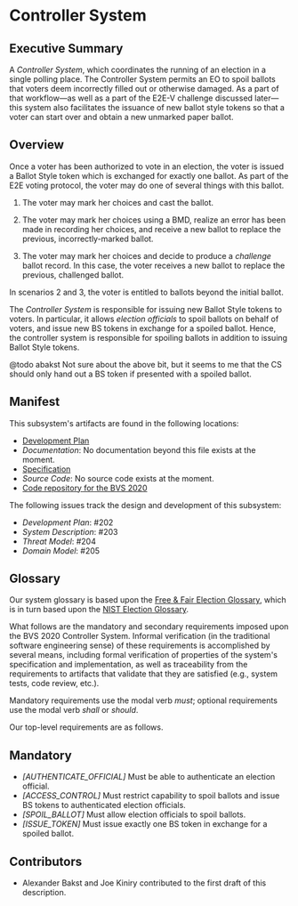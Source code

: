 # Controller System

## Executive Summary

A *Controller System*, which coordinates the running of an election in
a single polling place.  The Controller System permits an EO to spoil
ballots that voters deem incorrectly filled out or otherwise damaged.
As a part of that workflow—as well as a part of the E2E-V challenge
discussed later—this system also facilitates the issuance of new
ballot style tokens so that a voter can start over and obtain a new
unmarked paper ballot.

## Overview

Once a voter has been authorized to vote in an election, the voter is issued a
Ballot Style token which is exchanged for exactly one ballot. As part of the E2E
voting protocol, the voter may do one of several things with this ballot.

1. The voter may mark her choices and cast the ballot.

2. The voter may mark her choices using a BMD, realize an error has been made in
   recording her choices, and receive a new ballot to replace the
   previous, incorrectly-marked ballot.

3. The voter may mark her choices and decide to produce a _challenge_ ballot
   record. In this case, the voter receives a new ballot to replace the
   previous, challenged ballot.
   
In scenarios 2 and 3, the voter is entitled to ballots beyond the initial ballot.

The *Controller System* is responsible for issuing new Ballot Style tokens to
voters. In particular, it allows _election officials_ to spoil ballots on behalf
of voters, and issue new BS tokens in exchange for a spoiled ballot. Hence, the
controller system is responsible for spoiling ballots in addition to issuing
Ballot Style tokens.

@todo abakst Not sure about the above bit, but it seems to me that the CS should only
hand out a BS token if presented with a spoiled ballot. 

## Manifest

This subsystem's artifacts are found in the following locations:

- [Development Plan](../specs/lando/controller_system/plan.lando)
- _Documentation_: No documentation beyond this file exists at the moment.
- [Specification](../specs/lando/controller_system)
- _Source Code_: No source code exists at the moment.
- [Code repository for the BVS 2020](https://gitlab-ext.galois.com/ssith/voting-system)

The following issues track the design and development of this subsystem:

- _Development Plan_: #202
- _System Description_: #203
- _Threat Model_: #204
- _Domain Model_: #205

## Glossary

Our system glossary is based upon the 
[Free & Fair Election Glossary](https://github.com/FreeAndFair/ElectionGlossary), 
which is in turn based upon the 
[NIST Election Glossary](https://pages.nist.gov/ElectionGlossary/).

What follows are the mandatory and secondary requirements imposed upon
the BVS 2020 Controller System.  Informal verification (in the
traditional software engineering sense) of these requirements is
accomplished by several means, including formal verification of
properties of the system's specification and implementation, as well
as traceability from the requirements to artifacts that validate that
they are satisfied (e.g., system tests, code review, etc.).

Mandatory requirements use the modal verb _must_; optional
requirements use the modal verb _shall_ or _should_.

Our top-level requirements are as follows.

## Mandatory

* *[AUTHENTICATE_OFFICIAL]* Must be able to authenticate an election official.
* *[ACCESS_CONTROL]* Must restrict capability to spoil ballots and issue BS tokens to authenticated election officials.
* *[SPOIL_BALLOT]* Must allow election officials to spoil ballots.
* *[ISSUE_TOKEN]* Must issue exactly one BS token in exchange for a spoiled ballot.

## Contributors

* Alexander Bakst and Joe Kiniry contributed to the first draft of this description.
